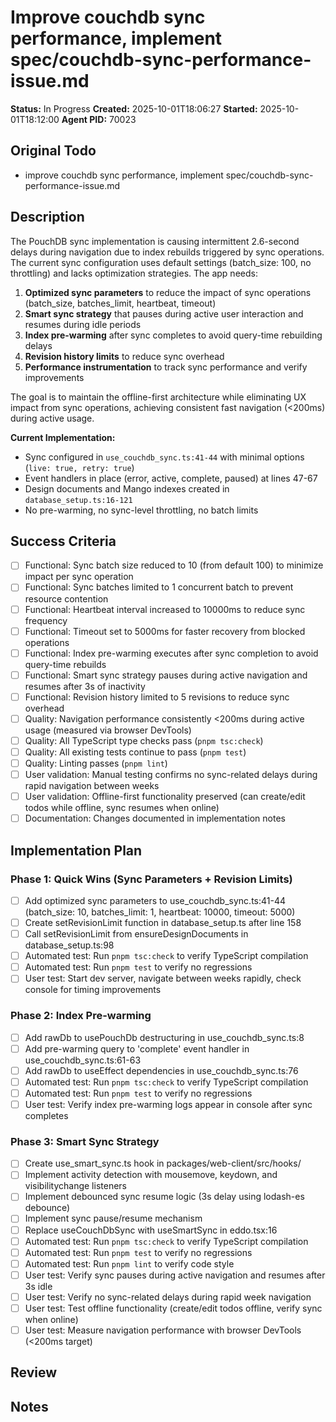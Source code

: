 # Improve couchdb sync performance, implement spec/couchdb-sync-performance-issue.md

**Status:** In Progress
**Created:** 2025-10-01T18:06:27
**Started:** 2025-10-01T18:12:00
**Agent PID:** 70023

## Original Todo

- improve couchdb sync performance, implement spec/couchdb-sync-performance-issue.md

## Description

The PouchDB sync implementation is causing intermittent 2.6-second delays during navigation due to index rebuilds triggered by sync operations. The current sync configuration uses default settings (batch_size: 100, no throttling) and lacks optimization strategies. The app needs:

1. **Optimized sync parameters** to reduce the impact of sync operations (batch_size, batches_limit, heartbeat, timeout)
2. **Smart sync strategy** that pauses during active user interaction and resumes during idle periods
3. **Index pre-warming** after sync completes to avoid query-time rebuilding delays
4. **Revision history limits** to reduce sync overhead
5. **Performance instrumentation** to track sync performance and verify improvements

The goal is to maintain the offline-first architecture while eliminating UX impact from sync operations, achieving consistent fast navigation (<200ms) during active usage.

**Current Implementation:**

- Sync configured in `use_couchdb_sync.ts:41-44` with minimal options (`live: true, retry: true`)
- Event handlers in place (error, active, complete, paused) at lines 47-67
- Design documents and Mango indexes created in `database_setup.ts:16-121`
- No pre-warming, no sync-level throttling, no batch limits

## Success Criteria

- [ ] Functional: Sync batch size reduced to 10 (from default 100) to minimize impact per sync operation
- [ ] Functional: Sync batches limited to 1 concurrent batch to prevent resource contention
- [ ] Functional: Heartbeat interval increased to 10000ms to reduce sync frequency
- [ ] Functional: Timeout set to 5000ms for faster recovery from blocked operations
- [ ] Functional: Index pre-warming executes after sync completion to avoid query-time rebuilds
- [ ] Functional: Smart sync strategy pauses during active navigation and resumes after 3s of inactivity
- [ ] Functional: Revision history limited to 5 revisions to reduce sync overhead
- [ ] Quality: Navigation performance consistently <200ms during active usage (measured via browser DevTools)
- [ ] Quality: All TypeScript type checks pass (`pnpm tsc:check`)
- [ ] Quality: All existing tests continue to pass (`pnpm test`)
- [ ] Quality: Linting passes (`pnpm lint`)
- [ ] User validation: Manual testing confirms no sync-related delays during rapid navigation between weeks
- [ ] User validation: Offline-first functionality preserved (can create/edit todos while offline, sync resumes when online)
- [ ] Documentation: Changes documented in implementation notes

## Implementation Plan

### Phase 1: Quick Wins (Sync Parameters + Revision Limits)

- [ ] Add optimized sync parameters to use_couchdb_sync.ts:41-44 (batch_size: 10, batches_limit: 1, heartbeat: 10000, timeout: 5000)
- [ ] Create setRevisionLimit function in database_setup.ts after line 158
- [ ] Call setRevisionLimit from ensureDesignDocuments in database_setup.ts:98
- [ ] Automated test: Run `pnpm tsc:check` to verify TypeScript compilation
- [ ] Automated test: Run `pnpm test` to verify no regressions
- [ ] User test: Start dev server, navigate between weeks rapidly, check console for timing improvements

### Phase 2: Index Pre-warming

- [ ] Add rawDb to usePouchDb destructuring in use_couchdb_sync.ts:8
- [ ] Add pre-warming query to 'complete' event handler in use_couchdb_sync.ts:61-63
- [ ] Add rawDb to useEffect dependencies in use_couchdb_sync.ts:76
- [ ] Automated test: Run `pnpm tsc:check` to verify TypeScript compilation
- [ ] Automated test: Run `pnpm test` to verify no regressions
- [ ] User test: Verify index pre-warming logs appear in console after sync completes

### Phase 3: Smart Sync Strategy

- [ ] Create use_smart_sync.ts hook in packages/web-client/src/hooks/
- [ ] Implement activity detection with mousemove, keydown, and visibilitychange listeners
- [ ] Implement debounced sync resume logic (3s delay using lodash-es debounce)
- [ ] Implement sync pause/resume mechanism
- [ ] Replace useCouchDbSync with useSmartSync in eddo.tsx:16
- [ ] Automated test: Run `pnpm tsc:check` to verify TypeScript compilation
- [ ] Automated test: Run `pnpm test` to verify no regressions
- [ ] Automated test: Run `pnpm lint` to verify code style
- [ ] User test: Verify sync pauses during active navigation and resumes after 3s idle
- [ ] User test: Verify no sync-related delays during rapid week navigation
- [ ] User test: Test offline functionality (create/edit todos offline, verify sync when online)
- [ ] User test: Measure navigation performance with browser DevTools (<200ms target)

## Review

## Notes
